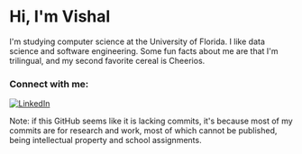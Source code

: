 # Hi, I'm Vishal
I'm studying computer science at the University of Florida. I like data science and software engineering.
Some fun facts about me are that I'm trilingual, and my second favorite cereal is Cheerios.

### Connect with me: 
[![LinkedIn](https://img.shields.io/badge/LinkedIn-Connect-blue)](https://www.linkedin.com/in/vishsuresh135/) 

Note: if this GitHub seems like it is lacking commits, it's because most of my commits are for research and work, 
most of which cannot be published, being intellectual property and school assignments.

